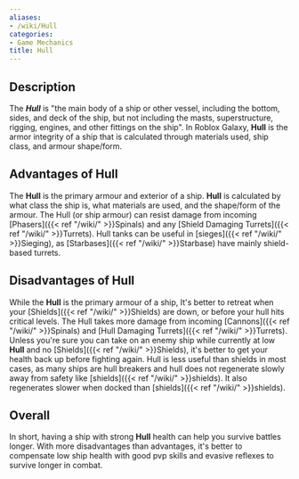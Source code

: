 ```yaml
---
aliases:
- /wiki/Hull
categories:
- Game Mechanics
title: Hull
---
```


## Description

The **_Hull_** is "the main body of a ship or other vessel, including the bottom, sides, and deck of the ship, but not including the masts, superstructure, rigging, engines, and other fittings on the ship". In Roblox Galaxy, **Hull** is the armor integrity of a ship that is calculated through materials used, ship class, and armour shape/form.

## Advantages of Hull 

The **Hull** is the primary armour and exterior of a ship. **Hull** is calculated by what class the ship is, what materials are used, and the shape/form of the armour. The Hull (or ship armour) can resist damage from incoming [Phasers]({{< ref "/wiki/" >}}Spinals) and any [Shield Damaging Turrets]({{< ref "/wiki/" >}}Turrets). Hull tanks can be useful in [sieges]({{< ref "/wiki/" >}}Sieging), as [Starbases]({{< ref "/wiki/" >}}Starbase) have mainly shield-based turrets.

## Disadvantages of Hull 

While the **Hull** is the primary armour of a ship, It's better to retreat when your [Shields]({{< ref "/wiki/" >}}Shields) are down, or before your hull hits critical levels. The Hull takes more damage from incoming [Cannons]({{< ref "/wiki/" >}}Spinals) and [Hull Damaging Turrets]({{< ref "/wiki/" >}}Turrets). Unless you're sure you can take on an enemy ship while currently at low **Hull** and no [Shields]({{< ref "/wiki/" >}}Shields), it's better to get your health back up before fighting again. Hull is less useful than shields in most cases, as many ships are hull breakers and hull does not regenerate slowly away from safety like [shields]({{< ref "/wiki/" >}}shields). It also regenerates slower when docked than [shields]({{< ref "/wiki/" >}}shields).

## Overall

In short, having a ship with strong **Hull** health can help you survive battles longer. With more disadvantages than advantages, it's better to compensate low ship health with good pvp skills and evasive reflexes to survive longer in combat.